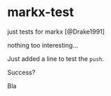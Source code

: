 markx-test
==========

just tests for markx [@Drake1991]

nothing too interesting...

Just added a line to test the `push`.

Success?

Bla
